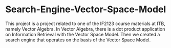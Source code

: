 # Search-Engine-Vector-Space-Model
This project is a project related to one of the IF2123 course materials at ITB, namely Vector Algebra. In Vector Algebra, there is a dot product application on Information Retrieval with the Vector Space Model. Then we created a search engine that operates on the basis of the Vector Space Model.

